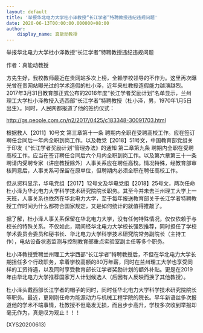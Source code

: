 ```yaml
---
layout: default
title: '举报华北电力大学杜小泽教授“长江学者”特聘教授违纪违规问题'
date: 2020-06-13T00:00:00.000000+08:00
author:
    display_name: 真能动教授
---
```


举报华北电力大学杜小泽教授“长江学者”特聘教授违纪违规问题

作者：真能动教授

方先生好，我校教师最近在贵网站多次上榜，全赖学校领导的不作为。这里再次曝光曾在贵网站曝光过的学术造假的杜小泽，近年来杜教授造假能力越演越烈。2017年3月31日教育部正式公布的2016年度“长江学者奖励计划”名单显示，兰州理工大学杜小泽教授入选西部“长江学者”特聘教授（杜小泽，男，1970年1月5日出生）。同时，人民网都报道了他的签约仪式：

http://gs.people.com.cn/n2/2017/0425/c183348-30091703.html

根据教人【2011】10号文 第三章第十一条 聘期内全职在受聘高校工作。应在签订聘任合同后一年内全职到岗工作。以及教党【2018】51号文，中国教育部党组关于印发《“长江学者奖励计划”管理办法》的通知 第二章第九条 聘期内全职在受聘高校工作。应当在签订聘任合同后六个月内全职到岗工作。以及第六章第三十一条 聘请内受聘专家（讲座教授除外）人事关系应在聘任高校。情况特殊，经教育部审核同意后，人事关系可保留在原单位，但聘期内必须全职在聘任高校工作。

但从资料显示，华电党组【2017】12号文及华电党组【2018】25号文，两次任命杜小泽为华北电力大学科学技术研究院院长职务。其至今并未去兰州理工大学上一天班，人事关系也依然在华北电力大学，至于每年报送教育部关于长江学者特聘教授工作时间为什么都符合国家规定，又是如何统计的就值得推敲了。

据了解，杜小泽人事关系保留在华北电力大学，没有任何特殊情况，仅仅依赖于与校长的特殊关系。不仅如此，期间经华北电力大学校长强烈推荐，同时担任了学校学术委员会委员和秘书长、华北电力大学科学技术研究院常务副院长（主持工作），电站设备状态监测与控制教育部重点实验室副主任等多个职务。

杜小泽教授受聘兰州理工大学西部“长江学者”特聘教授后，不但在华北电力大学长期担任多个行政职务，拿着学校高额的80万年薪，同时在兰州理工大学也享受同样的工资待遇，以及同时享受教育部长江学者奖励计划的额外补贴。更是在2019年由华北电力大学推荐国家万人计划候选人（后因有人反映而换了其他教授）。

杜小泽头戴西部长江学者的帽子的同时，同时任华北电力大学科学技术研究院院长等职务。最近，更刚刚任命为能源动力与机械工程学院的院长。早年新语丝多次报道他的学术不端事情，杜教授不但毫发无损，而且步步高升，学校多次收到举报却毫无作为，真是叹为观止！！！

(XYS20200613)

